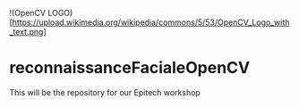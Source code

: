 !(OpenCV LOGO)[https://upload.wikimedia.org/wikipedia/commons/5/53/OpenCV_Logo_with_text.png]

# reconnaissanceFacialeOpenCV
This will be the repository for our Epitech workshop
